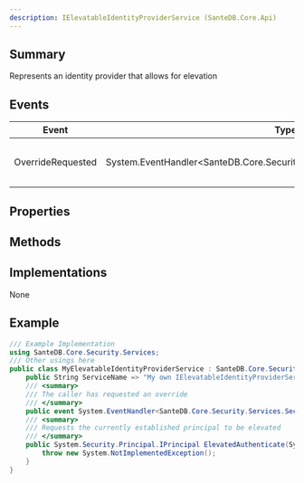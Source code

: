 ```yaml
---
description: IElevatableIdentityProviderService (SanteDB.Core.Api)
---
```


## Summary
Represents an identity provider that allows for elevation

## Events

|Event|Type|Description|
|-|-|-|
|OverrideRequested|System.EventHandler<SanteDB.Core.Security.Services.SecurityOverrideEventArgs>|The caller has requested an override|

## Properties


## Methods


## Implementations

None

## Example
```csharp
/// Example Implementation
using SanteDB.Core.Security.Services;
/// Other usings here
public class MyElevatableIdentityProviderService : SanteDB.Core.Security.Services.IElevatableIdentityProviderService { 
	public String ServiceName => "My own IElevatableIdentityProviderService service";
	/// <summary>
	/// The caller has requested an override
	/// </summary>
	public event System.EventHandler<SanteDB.Core.Security.Services.SecurityOverrideEventArgs> OverrideRequested;
	/// <summary>
	/// Requests the currently established principal to be elevated
	/// </summary>
	public System.Security.Principal.IPrincipal ElevatedAuthenticate(System.String userName,System.String password,System.String tfaSecret,System.String purpose,System.String[] policies){
		throw new System.NotImplementedException();
	}
}
```

